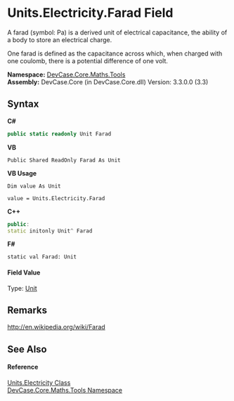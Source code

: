 # Units.Electricity.Farad Field
 

A farad (symbol: Pa) is a derived unit of electrical capacitance, the ability of a body to store an electrical charge. 

 One farad is defined as the capacitance across which, when charged with one coulomb, there is a potential difference of one volt.

**Namespace:**&nbsp;<a href="N_DevCase_Core_Maths_Tools">DevCase.Core.Maths.Tools</a><br />**Assembly:**&nbsp;DevCase.Core (in DevCase.Core.dll) Version: 3.3.0.0 (3.3)

## Syntax

**C#**<br />
``` C#
public static readonly Unit Farad
```

**VB**<br />
``` VB
Public Shared ReadOnly Farad As Unit
```

**VB Usage**<br />
``` VB Usage
Dim value As Unit

value = Units.Electricity.Farad

```

**C++**<br />
``` C++
public:
static initonly Unit^ Farad
```

**F#**<br />
``` F#
static val Farad: Unit
```


#### Field Value
Type: <a href="T_DevCase_Core_Maths_Unit">Unit</a>

## Remarks
<a href="http://en.wikipedia.org/wiki/Farad" target="_blank">http://en.wikipedia.org/wiki/Farad</a>

## See Also


#### Reference
<a href="T_DevCase_Core_Maths_Tools_Units_Electricity">Units.Electricity Class</a><br /><a href="N_DevCase_Core_Maths_Tools">DevCase.Core.Maths.Tools Namespace</a><br />